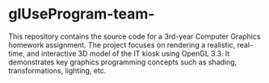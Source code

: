 # glUseProgram-team-
This repository contains the source code for a 3rd-year Computer Graphics homework assignment. The project focuses on rendering a realistic, real-time, and interactive 3D model of the IT kiosk using OpenGL 3.3. It demonstrates key graphics programming concepts such as shading, transformations, lighting, etc.
